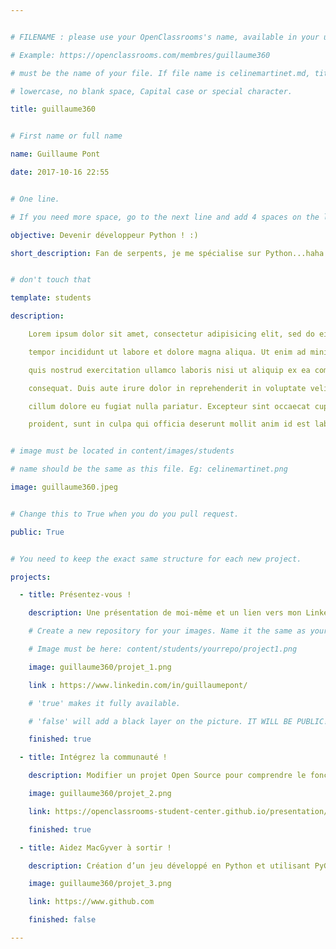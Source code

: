 ```yaml
---


# FILENAME : please use your OpenClassrooms's name, available in your url.

# Example: https://openclassrooms.com/membres/guillaume360

# must be the name of your file. If file name is celinemartinet.md, title is celinemartinet.

# lowercase, no blank space, Capital case or special character.

title: guillaume360


# First name or full name

name: Guillaume Pont

date: 2017-10-16 22:55


# One line.

# If you need more space, go to the next line and add 4 spaces on the left, as in 'description'.

objective: Devenir développeur Python ! :)

short_description: Fan de serpents, je me spécialise sur Python...haha!


# don't touch that

template: students

description:

    Lorem ipsum dolor sit amet, consectetur adipisicing elit, sed do eiusmod

    tempor incididunt ut labore et dolore magna aliqua. Ut enim ad minim veniam,

    quis nostrud exercitation ullamco laboris nisi ut aliquip ex ea commodo

    consequat. Duis aute irure dolor in reprehenderit in voluptate velit esse

    cillum dolore eu fugiat nulla pariatur. Excepteur sint occaecat cupidatat non

    proident, sunt in culpa qui officia deserunt mollit anim id est laborum.


# image must be located in content/images/students

# name should be the same as this file. Eg: celinemartinet.png

image: guillaume360.jpeg


# Change this to True when you do you pull request.

public: True


# You need to keep the exact same structure for each new project.

projects:

  - title: Présentez-vous !

    description: Une présentation de moi-même et un lien vers mon LinkedIn.

    # Create a new repository for your images. Name it the same as your nickname and profile picture.

    # Image must be here: content/students/yourrepo/project1.png

    image: guillaume360/projet_1.png

    link : https://www.linkedin.com/in/guillaumepont/

    # 'true' makes it fully available.

    # 'false' will add a black layer on the picture. IT WILL BE PUBLIC!

    finished: true

  - title: Intégrez la communauté !

    description: Modifier un projet Open Source pour comprendre le fonctionnement de Git, de Github et des pull requests. 

    image: guillaume360/projet_2.png

    link: https://openclassrooms-student-center.github.io/presentation/students/guillaume360.html

    finished: true

  - title: Aidez MacGyver à sortir !

    description: Création d’un jeu développé en Python et utilisant PyGame.

    image: guillaume360/projet_3.png

    link: https://www.github.com

    finished: false

---
```

